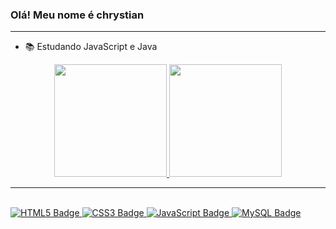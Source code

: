 ### Olá! Meu nome é chrystian 

<hr>

- 📚 Estudando JavaScript e Java

<div align="center">
  <a href="https://github.com/chrystian21">
  <img height="180em" src='https://github-readme-stats.vercel.app/api?username=chrystian21&theme=vue-dark&show_icons=true&hide_border=true&count_private=true'/>
  <img height="180em" src="https://github-readme-stats.vercel.app/api/top-langs/?username=chrystian21&theme=vue-dark&show_icons=true&hide_border=true&layout=compact"/>
</div>

<hr>

<div style="display: inline_block;"><br>
  <img src="https://img.shields.io/badge/html5-%23E34F26.svg?style=for-the-badge&logo=html5&logoColor=white" alt="HTML5 Badge">
      <img src="https://img.shields.io/badge/css3-%231572B6.svg?style=for-the-badge&logo=css3&logoColor=white" alt="CSS3 Badge">
      <img src="https://img.shields.io/badge/javascript-%23323330.svg?style=for-the-badge&logo=javascript&logoColor=%23F7DF1E" alt="JavaScript Badge">
      <img src="https://img.shields.io/badge/mysql-4479A1.svg?style=for-the-badge&logo=mysql&logoColor=white" alt="MySQL Badge">
</div>

